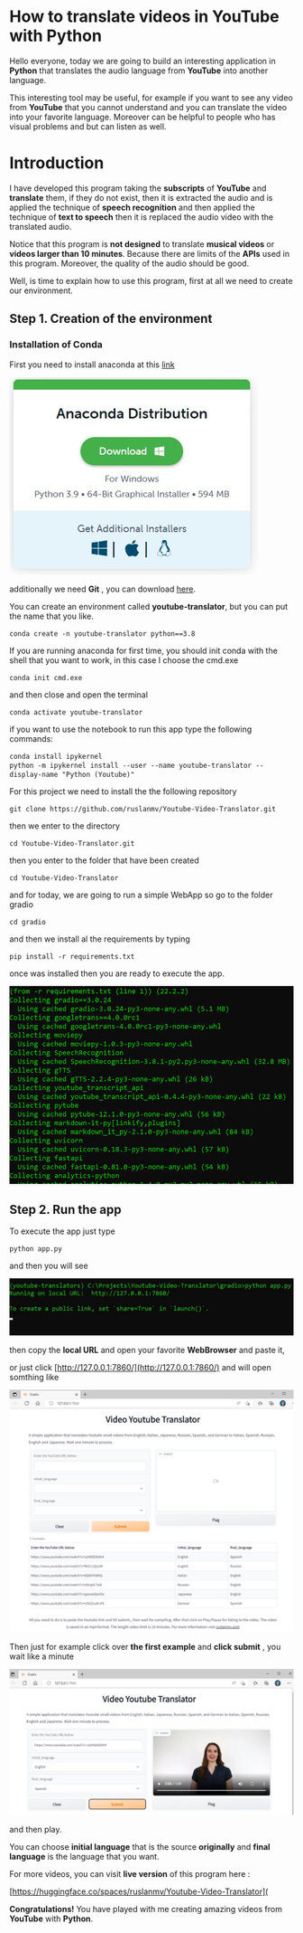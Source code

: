 # How to translate videos in YouTube with Python

Hello everyone, today we are going to build an interesting application in **Python** that translates the audio language from **YouTube**  into another language.

This interesting tool may be useful, for example if you want to see any video from **YouTube**  that you cannot understand and you can translate the video into your favorite language. Moreover can be helpful to people who has visual problems and but can listen as well.

# Introduction 

I have developed this program taking the **subscripts** of **YouTube** and **translate** them, if they do not exist, then it is extracted the audio and is  applied the technique of  **speech recognition** and then applied the technique of  **text to speech**  then  it is replaced the audio video with the translated audio.

Notice that this program is **not designed** to translate **musical videos** or **videos larger than 10 minutes**. Because there are limits of the **APIs** used in this program.  Moreover, the quality of the audio should be good.

Well, is time to explain how to use this program, first at all we need to create our environment.

## Step 1. Creation of the environment

### Installation of Conda

First you need to install anaconda at this [link](https://www.anaconda.com/products/individual)

![img](assets/images/posts/README/1.jpg)

additionally we need **Git** , you can download [here](https://git-scm.com/downloads).

You can create an environment called **youtube-translator**, but you can put the name that you like.

```
conda create -n youtube-translator python==3.8
```

If you are running anaconda for first time, you should init conda with the shell that you want to work, in this case I choose the cmd.exe

```
conda init cmd.exe
```

and then close and open the terminal

```
conda activate youtube-translator
```

if you want to use the notebook to run this app  type the following commands:

```
conda install ipykernel
python -m ipykernel install --user --name youtube-translator --display-name "Python (Youtube)"
```

For this project we need to install the the following repository

```
git clone https://github.com/ruslanmv/Youtube-Video-Translator.git
```

then we enter to the directory

```
cd Youtube-Video-Translator.git
```

then you enter to the folder that have been created

```
cd Youtube-Video-Translator
```

and for today, we  are going to run a simple WebApp so go to the folder gradio

```
cd gradio
```

and then we install al the requirements by typing

```
pip install -r requirements.txt
```

once was installed  then you are ready to execute the app.

![image-20220904205915226](assets/images/posts/README/image-20220904205915226.png)

## Step 2.  Run the app



To execute the app just type

```
python app.py
```

and then  you will see

![](assets/images/posts/README/run.jpg)

then copy the **local URL** and open your favorite **WebBrowser** and paste it,  

or just click  [http://127.0.0.1:7860/](http://127.0.0.1:7860/) and will open somthing like

![image-20220904210750257](assets/images/posts/README/image-20220904210750257.png)



Then just for example click over **the first example** and **click submit** , you wait like a minute



![image-20220904210907983](assets/images/posts/README/image-20220904210907983.png)

and then play.

You can  choose **initial language** that  is the source **originally** and **final language** is the language that you want.

For more videos, you can visit **live version** of this program here :

[https://huggingface.co/spaces/ruslanmv/Youtube-Video-Translator](

**Congratulations!**  You have played with me creating amazing videos from **YouTube** with **Python**.
